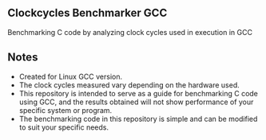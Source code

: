 ## Clockcycles Benchmarker GCC
Benchmarking C code by analyzing clock cycles used in execution in GCC

## Notes
- Created for Linux GCC version.
- The clock cycles measured vary depending on the hardware used.
- This repository is intended to serve as a guide for benchmarking C code using GCC, and the results obtained will not show performance of your specific system or program.
- The benchmarking code in this repository is simple and can be modified to suit your specific needs.
